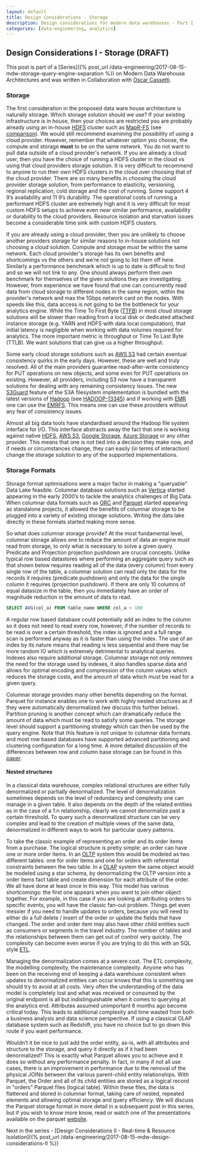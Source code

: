 ```yaml
---
layout: default
title: Design Considerations - Storage
description: Design considerations for modern data warehouses - Part I
categories: [data-engineering, analytics]
---
```


## Design Considerations I - Storage (DRAFT)

This post is part of a [Series]({% post_url /data-engineering/2017-08-15-mdw-storage-query-engine-separation %}) on Modern Data Warehouse Architectures and was written in Collaboration with [Oscar Cassetti](https://ocassetti.github.io).

### Storage

The first consideration in the proposed data ware house architecture is naturally storage. Which storage solution should we use? If your existing infrastructure is in house, then your choices are restricted you are probably already using an in-house [HDFS](http://hadoop.apache.org/) cluster such as [MapR-FS](https://mapr.com/products/mapr-fs/) (see [comparison](https://mapr.com/blog/mapr-fs-vs-hdfs-5-minute-guide-understanding-their-differences-whiteboard-walkthrough/)). We would still recommend examining the possibility of using a cloud provider. However, remember that whatever option you choose, the compute and storage **must** to be on the same network. You do not want to pull data outside of a cloud provider's network. If you are already a cloud user, then you have the choice of running a HDFS cluster in the cloud vs using that cloud providers storage solution. It is very difficult to recommend to anyone to run their own HDFS clusters in the cloud over choosing that of the cloud provider. There are so many benefits in choosing the cloud provider storage solution, from performance to elasticity, versioning, regional replication, cold storage and the cost of running. Some support 4 9’s availability and 11 9’s durability. The operational costs of running a performant HDFS cluster are extremely high and it is very difficult for most custom HDFS setups to achieve even near similar performance, availability or durability to the cloud providers. Resource isolation and starvation issues become a considerable time sink with custom HDFS clusters. 

If you are already using a cloud provider, then you are unlikely to choose another providers storage for similar reasons to in-house solutions not choosing a cloud solution. Compute and storage must be within the same network. Each cloud provider's storage has its own benefits and shortcomings vs the others and we’re not going to list them off here. Similarly a performance benchmark which is up to date is difficult to find and so we will not link to any. One should always perform their own benchmark for themselves of the given solutions they are investigating. However, from experience we have found that one can concurrently read data from cloud storage to different nodes in the same region, within the provider's network and max the 1Gbps network card on the nodes. With speeds like this, data access is not going to be the bottleneck for your analytics engine. While the Time To First Byte ([TTFB](https://en.wikipedia.org/wiki/Time_To_First_Byte)) in most cloud storage solutions will be slower than reading from a local disk or dedicated attached instance storage (e.g. YARN and HDFS with data local computation), that initial latency is negligible when working with data volumes required for analytics. The more important metric is throughput or Time To Last Byte (TTLB). We want solutions that can give us a higher throughput.  

Some early cloud storage solutions such as [AWS S3](https://aws.amazon.com/s3/) had certain eventual consistency quirks in the early days. However, these are well and truly resolved. All of the main providers guarantee read-after-write consistency for PUT operations on new objects, and some even for PUT operations on existing. However, all providers, including S3 now have a transparent solutions for dealing with any remaining consistency issues. The new [S3Guard](https://docs.hortonworks.com/HDPDocuments/HDP2/HDP-2.6.1/bk_cloud-data-access/content/s3-guard.html) feature of the S3A filesystem implementation is bundled with the latest versions of [Hadoop](http://hadoop.apache.org/) (see [HADOOP-13345](https://issues.apache.org/jira/browse/HADOOP-13345)) and if working with [EMR](https://aws.amazon.com/emr/) one can use the [EMRFS](http://docs.aws.amazon.com/emr/latest/ManagementGuide/emr-fs.html). This means one can use these providers without any fear of consistency issues.

Almost all big data tools have standardised around the Hadoop file system interface for I/O. This interface abstracts away the fact that one is working against native [HDFS](http://hadoop.apache.org/), [AWS S3](https://aws.amazon.com/s3/), [Google Storage](https://cloud.google.com/storage/), [Azure Storage](https://docs.microsoft.com/en-us/azure/storage/storage-introduction) or any other provider. This means that one is not tied into a decision they make now, and if needs or circumstances change, they can easily (in terms of interaction) change the storage solution to any of the supported implementations.

### Storage Formats

Storage format optimisations were a major factor in making a "queryable" Data Lake feasible. Columnar database solutions such as [Vertica](https://www.vertica.com) started appearing in the early 2000’s to tackle the analytics challenges of Big Data. When columnar data formats such as [ORC](https://orc.apache.org/) and [Parquet](https://parquet.apache.org/) started appearing as standalone projects, it allowed the benefits of columnar storage to be plugged into a variety of existing storage solutions. Writing the data lake directly in these formats started making more sense.

So what does columnar storage provide? At the most fundamental level, columnar storage allows one to reduce the amount of data an engine must read from storage, to only what is necessary to solve a given query. Predicate and Projection projection pushdown are crucial concepts. Unlike typical row based datastores where performing an aggregate query such as that shown below requires reading all of the data (every column) from every single row of the table, a columnar solution can read only the data for the records it requires (predicate pushdown)  and only the data for the single column it requires (projection pushdown). If there are only 10 columns of equal datasize in the table, then you immediately have an order of magnitude reduction in the amount of data to read.  

```sql
SELECT AVG(col_a) FROM table_name WHERE col_a > 100
```

A regular row based database could potentially add an index to the column so it does not need to read every row, however, if the number of records to be read is over a certain threshold, the index is ignored and a full range scan is performed anyway as it is faster than using the index. The use of an index by its nature means that reading is less sequential and there may be more random IO which is extremely detrimental to analytical queries. Indexes also require additional storage. Columnar storage not only removes the need for the storage used by indexes, it also handles sparse data and allows for optimal encoding and compression of the column values which reduces the storage costs, and the amount of data which must be read for a given query. 

Columnar storage provides many other benefits depending on the format. Parquet for instance enables one to work with highly nested structures as if they were automatically denormalized (we discuss this further below). Partition pruning is another concept which can dramatically reduce the amount of data which must be read to satisfy some queries. The storage level should support a partitioning strategy which can then be used by the query engine. Note that this feature is not unique to columnar data formats and most row based databases have supported advanced partitioning and clustering configuration for a long time. A more detailed discussion of the differences between row and column base storage can be found in this [paper](http://db.csail.mit.edu/pubs/ssbm.pdf).

#### Nested structures

In a classical data warehouse, complex relational structures are either fully denormalized or partially denormalized. The level of denormalization sometimes depends on the level of redundancy and complexity one can manage in a given table. It also depends on the depth of the related entities as in the case of a 1:n relationship, clearly we cannot denormalize past a certain threshold. To query such a denormalized structure can be very complex and lead to the creation of multiple views of the same data, denormalized in different ways to work for particular query patterns. 

To take the classic example of representing an order and its order items from a purchase. The logical structure is pretty simple: an order can have one or more order items. In an [OLTP](https://en.wikipedia.org/wiki/Online_transaction_processing) system this would be modeled as two different tables: one for order items and one for orders with referential constraints between the two table. In a [OLAP](https://en.wikipedia.org/wiki/Online_analytical_processing) system the same object would be modeled using a star schema, by denormalizing the OLTP version into a order items fact table and create dimension for each attribute of the order. We all have done at least once in this way. This model has various shortcomings: the first one appears when you want to join other object together. For example, in this case if you are looking at attributing orders to specific events, you will have the classic fan-out problem. Things get even messier if you need to handle updates to orders, because you will need to either do a full delete / insert of the order or update the fields that have changed. The order and order item may also have other child entities such as consumers or segments in the travel industry. The number of tables and the relationships between them can get out of control very quickly. The complexity can become even worse if you are trying to do this with an SQL style [ETL](https://en.wikipedia.org/wiki/Extract,_transform,_load).

Managing the denormalization comes at a severe cost. The ETL complexity, the modelling complexity, the maintenance complexity. Anyone who has been on the receiving end of keeping a data warehouse consistent when updates to denormalized entities can occur knows that this is something we should try to avoid at all costs. Very often the understanding of the data model is completely lost and what was received or consumed by the original endpoint is all but indistinguishable when it comes to querying at the analytics end. Attributes assumed unimportant 6 months ago become critical today. This leads to additional complexity and time wasted from both a business analysis and data science perspective. If using a classical OLAP database system such as Redshift, you have no choice but to go down this route if you want performance. 

Wouldn’t it be nice to just add the order entity, as-is, with all attributes and structure to the storage, and query it directly as if it had been denormalized? This is exactly what Parquet allows you to achieve and it does so without any performance penalty. In fact, in many if not all use cases, there is an improvement in performance due to the removal of the physical JOINs between the various parent-child entity relationships. With Parquet, the Order and all of its child entities are stored as a logical record in "orders" Parquet files (logical table). Within these files, the data is flattened and stored in columnar format, taking care of nested, repeated elements and allowing optimal storage and query efficiency. We will discuss the Parquet storage format in more detail in a subsequent post in this series, but if you wish to know more know, read or watch one of the presentations available on the parquet [website](https://parquet.apache.org/presentations/).


Next in the series - [Design Considerations II - Real-time & Resource Isolation]({% post_url /data-engineering/2017-08-15-mdw-design-considerations-II %})